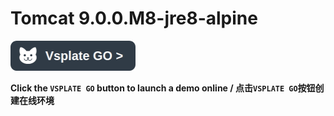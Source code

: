 # Tomcat 9.0.0.M8-jre8-alpine

<a href="https://www.vsplate.com/?docker-compose=https://github.com/vsplate/dcenvs/tomcat/9.0.0.M8-jre8-alpine"><img alt="VSPLATE GO" src="https://raw.githubusercontent.com/vsplate/images/master/vsgo_btn.png" width="200px"></a>

**Click the `VSPLATE GO` button to launch a demo online / 点击`VSPLATE GO`按钮创建在线环境**